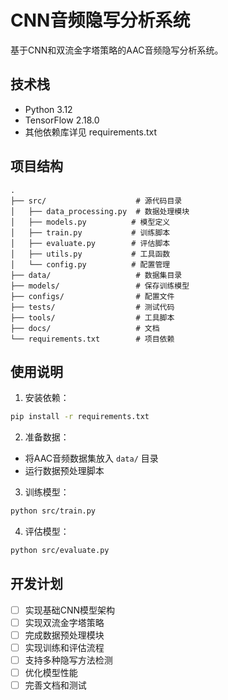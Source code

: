 # CNN音频隐写分析系统

基于CNN和双流金字塔策略的AAC音频隐写分析系统。

## 技术栈

- Python 3.12
- TensorFlow 2.18.0
- 其他依赖库详见 requirements.txt

## 项目结构

```
.
├── src/                    # 源代码目录
│   ├── data_processing.py  # 数据处理模块
│   ├── models.py          # 模型定义
│   ├── train.py           # 训练脚本
│   ├── evaluate.py        # 评估脚本
│   ├── utils.py           # 工具函数
│   └── config.py          # 配置管理
├── data/                   # 数据集目录
├── models/                 # 保存训练模型
├── configs/                # 配置文件
├── tests/                  # 测试代码
├── tools/                  # 工具脚本
├── docs/                   # 文档
└── requirements.txt        # 项目依赖
```

## 使用说明

1. 安装依赖：
```bash
pip install -r requirements.txt
```

2. 准备数据：
- 将AAC音频数据集放入 `data/` 目录
- 运行数据预处理脚本

3. 训练模型：
```bash
python src/train.py
```

4. 评估模型：
```bash
python src/evaluate.py
```

## 开发计划

- [ ] 实现基础CNN模型架构
- [ ] 实现双流金字塔策略
- [ ] 完成数据预处理模块
- [ ] 实现训练和评估流程
- [ ] 支持多种隐写方法检测
- [ ] 优化模型性能
- [ ] 完善文档和测试
